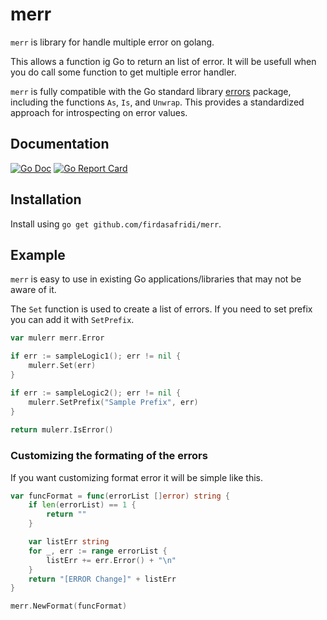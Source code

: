 # merr
`merr` is library for handle multiple error on golang.

This allows a function ig Go to return an list of error.
It will be usefull when you do call some function to get multiple error handler. 

`merr` is fully compatible with the Go standard library
[errors](https://golang.org/pkg/errors/) package, including the
functions `As`, `Is`, and `Unwrap`. This provides a standardized approach
for introspecting on error values.

## Documentation
[![Go Doc](https://img.shields.io/badge/go.dev-reference-007d9c?logo=go&logoColor=white&style=flat-square)](https://pkg.go.dev/github.com/firdasafridi/merr)
[![Go Report Card](https://goreportcard.com/badge/github.com/firdasafridi/merr)](https://goreportcard.com/report/github.com/firdasafridi/merr)



## Installation

Install using `go get github.com/firdasafridi/merr`.


## Example
`merr` is easy to use in existing Go applications/libraries that may not be aware of it.

The `Set` function is used to create a list of errors. If you need to set prefix you can add it with `SetPrefix`.

```go
var mulerr merr.Error

if err := sampleLogic1(); err != nil {
	mulerr.Set(err)
}

if err := sampleLogic2(); err != nil {
	mulerr.SetPrefix("Sample Prefix", err)
}
    
return mulerr.IsError()
```


### Customizing the formating of the errors

If you want customizing format error it will be simple like this.

```go
var funcFormat = func(errorList []error) string {
 	if len(errorList) == 1 {
		return ""
	}

	var listErr string
	for _, err := range errorList {
		listErr += err.Error() + "\n"
	}
	return "[ERROR Change]" + listErr
}

merr.NewFormat(funcFormat)
```
